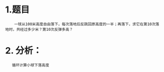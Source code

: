 # 1.题目
        一球从100米高度自由落下，每次落地后反跳回原高度的一半；再落下，求它在第10次落地时，共经过多少米？第10次反弹多高？
# 2. 分析：
       循环计算小球下落高度




